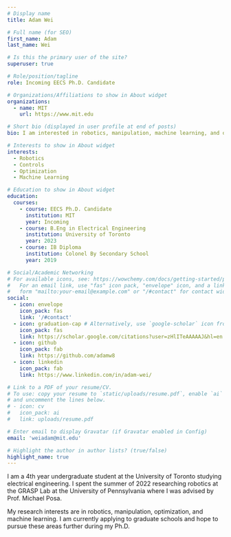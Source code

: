 ```yaml
---
# Display name
title: Adam Wei

# Full name (for SEO)
first_name: Adam
last_name: Wei

# Is this the primary user of the site?
superuser: true

# Role/position/tagline
role: Incoming EECS Ph.D. Candidate

# Organizations/Affiliations to show in About widget
organizations:
  - name: MIT
    url: https://www.mit.edu

# Short bio (displayed in user profile at end of posts)
bio: I am interested in robotics, manipulation, machine learning, and optimization.

# Interests to show in About widget
interests:
  - Robotics
  - Controls
  - Optimization
  - Machine Learning

# Education to show in About widget
education:
  courses:
    - course: EECS Ph.D. Candidate
      institution: MIT
      year: Incoming
    - course: B.Eng in Electrical Engineering
      institution: University of Toronto
      year: 2023
    - course: IB Diploma
      institution: Colonel By Secondary School
      year: 2019

# Social/Academic Networking
# For available icons, see: https://wowchemy.com/docs/getting-started/page-builder/#icons
#   For an email link, use "fas" icon pack, "envelope" icon, and a link in the
#   form "mailto:your-email@example.com" or "/#contact" for contact widget.
social:
  - icon: envelope
    icon_pack: fas
    link: '/#contact'
  - icon: graduation-cap # Alternatively, use `google-scholar` icon from `ai` icon pack
    icon_pack: fas
    link: https://scholar.google.com/citations?user=zHlITeAAAAAJ&hl=en
  - icon: github
    icon_pack: fab
    link: https://github.com/adamw8
  - icon: linkedin
    icon_pack: fab
    link: https://www.linkedin.com/in/adam-wei/

# Link to a PDF of your resume/CV.
# To use: copy your resume to `static/uploads/resume.pdf`, enable `ai` icons in `params.toml`,
# and uncomment the lines below.
# - icon: cv
#   icon_pack: ai
#   link: uploads/resume.pdf

# Enter email to display Gravatar (if Gravatar enabled in Config)
email: 'weiadam@mit.edu'

# Highlight the author in author lists? (true/false)
highlight_name: true
---
```


I am a 4th year undergraduate student at the University of Toronto studying electrical engineering. I spent the summer of 2022 researching robotics at the GRASP Lab at the University of Pennsylvania where I was advised by Prof. Michael Posa.

My research interests are in robotics, manipulation, optimization, and machine learning. I am currently applying to graduate schools and hope to pursue these areas further during my Ph.D.

<!-- {{< icon name="download" pack="fas" >}} Download my {{< staticref "uploads/demo_resume.pdf" "newtab" >}}resumé{{< /staticref >}}. -->
